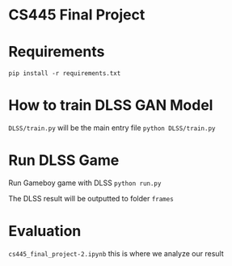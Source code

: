# CS445 Final Project

# Requirements
```
pip install -r requirements.txt
```

# How to train DLSS GAN Model
`DLSS/train.py`
will be the main entry file
`python DLSS/train.py`

# Run DLSS Game
Run Gameboy game with DLSS
`python run.py`

The DLSS result will be outputted to folder `frames`

# Evaluation
`cs445_final_project-2.ipynb` this is where we analyze our result

